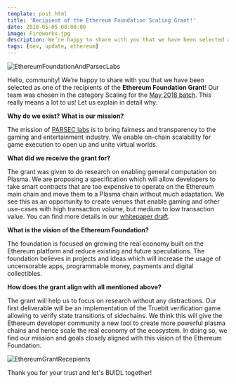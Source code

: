 ```yaml
---
template: post.html
title: 'Recipient of the Ethereum Foundation Scaling Grant!'
date: 2018-05-05 08:00:00
image: Fireworks.jpg
description: We’re happy to share with you that we have been selected as one of the recipients of the <b>Ethereum Foundation Grant. This really means a lot to us! Let us explain in detail why.
tags: [dev, update, ethereum]
---
```


<img src="/img/blog/EthereumFoundationAndParsecLabs.jpg" alt="EthereumFoundationAndParsecLabs">

Hello, community! We’re happy to share with you that we have been selected as one of the recipients of the <b>Ethereum Foundation Grant</b>! Our team was chosen in the category Scaling for the <a href="https://blog.ethereum.org/2018/05/02/announcing-may-2018-cohort-ef-grants/">May 2018 batch</a>. This really means a lot to us! Let us explain in detail why:

<b>Why do we exist? What is our mission?</b>

The mission of <a href="https://parseclabs.org">PARSEC labs</a> is to bring fairness and transparency to the gaming and entertainment industry. We enable on-chain scalability for game execution to open up and unite virtual worlds.

<b>What did we receive the grant for?</b>

The grant was given to do research on enabling general computation on Plasma. We are proposing a specification which will allow developers to take smart contracts that are too expensive to operate on the Ethereum main chain and move them to a Plasma chain without much adaptation. We see this as an opportunity to create venues that enable gaming and other use-cases with high transaction volume, but medium to low transaction value. You can find more details in our <a href="https://parseclabs.org/files/plasma-computation.pdf">whitepaper draft</a>.

<b>What is the vision of the Ethereum Foundation?</b>

The foundation is focused on growing the real economy built on the Ethereum platform and reduce existing and future speculations. The foundation believes in projects and ideas which will increase the usage of uncensorable apps, programmable money, payments and digital collectibles.

<b>How does the grant align with all mentioned above?</b>

The grant will help us to focus on research without any distractions. Our first deliverable will be an implementation of the Truebit verification game allowing to verify state transitions of sidechains. We think this will give the Ethereum developer community a new tool to create more powerful plasma chains and hence scale the real economy of the ecosystem. In doing so, we find our mission and goals closely aligned with this vision of the Ethereum Foundation.

<img src="/img/blog/EthereumGrantRecepients.jpg" alt="EthereumGrantRecepients">

Thank you for your trust and let's BUIDL together!

